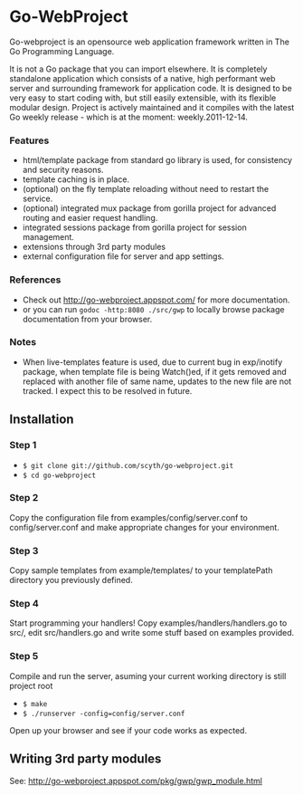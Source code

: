 Go-WebProject
=============

Go-webproject is an opensource web application framework written in The Go Programming Language.

It is not a Go package that you can import elsewhere. It is completely standalone application which 
consists of a native, high performant web server and surrounding framework for application code. 
It is designed to be very easy to start coding with, but still easily extensible, with its flexible modular design. 
Project is actively maintained and it compiles with the latest Go weekly release - which is at the moment: weekly.2011-12-14.


### Features

* html/template package from standard go library is used, for consistency and security reasons.
* template caching is in place.
* (optional) on the fly template reloading without need to restart the service.
* (optional) integrated mux package from gorilla project for advanced routing and easier request handling.
* integrated sessions package from gorilla project for session management.
* extensions through 3rd party modules
* external configuration file for server and app settings.


### References

* Check out http://go-webproject.appspot.com/ for more documentation.
* or you can run ` godoc -http:8080 ./src/gwp ` to locally browse package documentation from your browser.


### Notes

* When live-templates feature is used, due to current bug in exp/inotify package, when template file is being Watch()ed, if it gets removed and 
replaced with another file of same name, updates to the new file are not tracked. I expect this to be resolved in future.


Installation
------------

### Step 1

* `$ git clone git://github.com/scyth/go-webproject.git`
* `$ cd go-webproject`


### Step 2

Copy the configuration file from examples/config/server.conf to config/server.conf and make appropriate changes for your environment.


### Step 3

Copy sample templates from example/templates/ to your templatePath directory you previously defined.


### Step 4

Start programming your handlers! Copy examples/handlers/handlers.go to src/, edit src/handlers.go and write some stuff based on examples provided.


### Step 5

Compile and run the server, asuming your current working directory is still project root

* `$ make`
* `$ ./runserver -config=config/server.conf`

Open up your browser and see if your code works as expected.


Writing 3rd party modules
-------------------------

See: http://go-webproject.appspot.com/pkg/gwp/gwp_module.html
